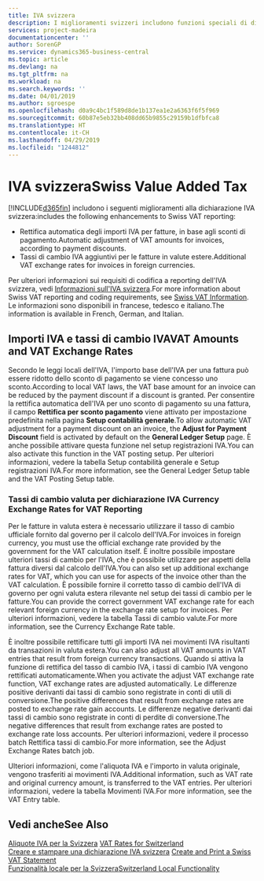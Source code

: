```yaml
---
title: IVA svizzera
description: I miglioramenti svizzeri includono funzioni speciali di dichiarazione IVA.
services: project-madeira
documentationcenter: ''
author: SorenGP
ms.service: dynamics365-business-central
ms.topic: article
ms.devlang: na
ms.tgt_pltfrm: na
ms.workload: na
ms.search.keywords: ''
ms.date: 04/01/2019
ms.author: sgroespe
ms.openlocfilehash: d0a9c4bc1f589d8de1b137ea1e2a6363f6f5f969
ms.sourcegitcommit: 60b87e5eb32bb408dd65b9855c29159b1dfbfca8
ms.translationtype: HT
ms.contentlocale: it-CH
ms.lasthandoff: 04/29/2019
ms.locfileid: "1244812"
---
```

# <a name="swiss-value-added-tax"></a><span data-ttu-id="5c93d-103">IVA svizzera</span><span class="sxs-lookup"><span data-stu-id="5c93d-103">Swiss Value Added Tax</span></span>
[!INCLUDE[d365fin](../../includes/d365fin_md.md)] <span data-ttu-id="5c93d-104">includono i seguenti miglioramenti alla dichiarazione IVA svizzera:</span><span class="sxs-lookup"><span data-stu-id="5c93d-104">includes the following enhancements to Swiss VAT reporting:</span></span>  

- <span data-ttu-id="5c93d-105">Rettifica automatica degli importi IVA per fatture, in base agli sconti di pagamento.</span><span class="sxs-lookup"><span data-stu-id="5c93d-105">Automatic adjustment of VAT amounts for invoices, according to payment discounts.</span></span>  
- <span data-ttu-id="5c93d-106">Tassi di cambio IVA aggiuntivi per le fatture in valute estere.</span><span class="sxs-lookup"><span data-stu-id="5c93d-106">Additional VAT exchange rates for invoices in foreign currencies.</span></span>  

<span data-ttu-id="5c93d-107">Per ulteriori informazioni sui requisiti di codifica a reporting dell'IVA svizzera, vedi [Informazioni sull'IVA svizzera](https://www.estv.admin.ch/estv/en/home/estv-suissetax/sw-hersteller.html).</span><span class="sxs-lookup"><span data-stu-id="5c93d-107">For more information about Swiss VAT reporting and coding requirements, see [Swiss VAT Information](https://www.estv.admin.ch/estv/en/home/estv-suissetax/sw-hersteller.html).</span></span> <span data-ttu-id="5c93d-108">Le informazioni sono disponibili in francese, tedesco e italiano.</span><span class="sxs-lookup"><span data-stu-id="5c93d-108">The information is available in French, German, and Italian.</span></span>  

## <a name="vat-amounts-and-vat-exchange-rates"></a><span data-ttu-id="5c93d-109">Importi IVA e tassi di cambio IVA</span><span class="sxs-lookup"><span data-stu-id="5c93d-109">VAT Amounts and VAT Exchange Rates</span></span>  
<span data-ttu-id="5c93d-110">Secondo le leggi locali dell'IVA, l'importo base dell'IVA per una fattura può essere ridotto dello sconto di pagamento se viene concesso uno sconto.</span><span class="sxs-lookup"><span data-stu-id="5c93d-110">According to local VAT laws, the VAT base amount for an invoice can be reduced by the payment discount if a discount is granted.</span></span> <span data-ttu-id="5c93d-111">Per consentire la rettifica automatica dell'IVA per uno sconto di pagamento su una fattura, il campo **Rettifica per sconto pagamento** viene attivato per impostazione predefinita nella pagina **Setup contabilità generale**.</span><span class="sxs-lookup"><span data-stu-id="5c93d-111">To allow automatic VAT adjustment for a payment discount on an invoice, the **Adjust for Payment Discount** field is activated by default on the **General Ledger Setup** page.</span></span> <span data-ttu-id="5c93d-112">È anche possibile attivare questa funzione nel setup registrazioni IVA.</span><span class="sxs-lookup"><span data-stu-id="5c93d-112">You can also activate this function in the VAT posting setup.</span></span> <span data-ttu-id="5c93d-113">Per ulteriori informazioni, vedere la tabella Setup contabilità generale e Setup registrazioni IVA.</span><span class="sxs-lookup"><span data-stu-id="5c93d-113">For more information, see the General Ledger Setup table and the VAT Posting Setup table.</span></span>  

### <a name="currency-exchange-rates-for-vat-reporting"></a><span data-ttu-id="5c93d-114">Tassi di cambio valuta per dichiarazione IVA </span><span class="sxs-lookup"><span data-stu-id="5c93d-114">Currency Exchange Rates for VAT Reporting</span></span>  
<span data-ttu-id="5c93d-115">Per le fatture in valuta estera è necessario utilizzare il tasso di cambio ufficiale fornito dal governo per il calcolo dell'IVA.</span><span class="sxs-lookup"><span data-stu-id="5c93d-115">For invoices in foreign currency, you must use the official exchange rate provided by the government for the VAT calculation itself.</span></span> <span data-ttu-id="5c93d-116">È inoltre possibile impostare ulteriori tassi di cambio per l'IVA, che è possibile utilizzare per aspetti della fattura diversi dal calcolo dell'IVA.</span><span class="sxs-lookup"><span data-stu-id="5c93d-116">You can also set up additional exchange rates for VAT, which you can use for aspects of the invoice other than the VAT calculation.</span></span> <span data-ttu-id="5c93d-117">È possibile fornire il corretto tasso di cambio dell'IVA di governo per ogni valuta estera rilevante nel setup dei tassi di cambio per le fatture.</span><span class="sxs-lookup"><span data-stu-id="5c93d-117">You can provide the correct government VAT exchange rate for each relevant foreign currency in the exchange rate setup for invoices.</span></span> <span data-ttu-id="5c93d-118">Per ulteriori informazioni, vedere la tabella Tassi di cambio valute.</span><span class="sxs-lookup"><span data-stu-id="5c93d-118">For more information, see the Currency Exchange Rate table.</span></span>  

<span data-ttu-id="5c93d-119">È inoltre possibile rettificare tutti gli importi IVA nei movimenti IVA risultanti da transazioni in valuta estera.</span><span class="sxs-lookup"><span data-stu-id="5c93d-119">You can also adjust all VAT amounts in VAT entries that result from foreign currency transactions.</span></span> <span data-ttu-id="5c93d-120">Quando si attiva la funzione di rettifica del tasso di cambio IVA, i tassi di cambio IVA vengono rettificati automaticamente.</span><span class="sxs-lookup"><span data-stu-id="5c93d-120">When you activate the adjust VAT exchange rate function, VAT exchange rates are adjusted automatically.</span></span> <span data-ttu-id="5c93d-121">Le differenze positive derivanti dai tassi di cambio sono registrate in conti di utili di conversione.</span><span class="sxs-lookup"><span data-stu-id="5c93d-121">The positive differences that result from exchange rates are posted to exchange rate gain accounts.</span></span> <span data-ttu-id="5c93d-122">Le differenze negative derivanti dai tassi di cambio sono registrate in conti di perdite di conversione.</span><span class="sxs-lookup"><span data-stu-id="5c93d-122">The negative differences that result from exchange rates are posted to exchange rate loss accounts.</span></span> <span data-ttu-id="5c93d-123">Per ulteriori informazioni, vedere il processo batch Rettifica tassi di cambio.</span><span class="sxs-lookup"><span data-stu-id="5c93d-123">For more information, see the Adjust Exchange Rates batch job.</span></span>  

<span data-ttu-id="5c93d-124">Ulteriori informazioni, come l'aliquota IVA e l'importo in valuta originale, vengono trasferiti ai movimenti IVA.</span><span class="sxs-lookup"><span data-stu-id="5c93d-124">Additional information, such as VAT rate and original currency amount, is transferred to the VAT entries.</span></span> <span data-ttu-id="5c93d-125">Per ulteriori informazioni, vedere la tabella Movimenti IVA.</span><span class="sxs-lookup"><span data-stu-id="5c93d-125">For more information, see the VAT Entry table.</span></span>  

## <a name="see-also"></a><span data-ttu-id="5c93d-126">Vedi anche</span><span class="sxs-lookup"><span data-stu-id="5c93d-126">See Also</span></span>  
 <span data-ttu-id="5c93d-127">[Aliquote IVA per la Svizzera](vat-rates-for-switzerland.md) </span><span class="sxs-lookup"><span data-stu-id="5c93d-127">[VAT Rates for Switzerland](vat-rates-for-switzerland.md) </span></span>  
 <span data-ttu-id="5c93d-128">[Creare e stampare una dichiarazione IVA svizzera](how-to-create-and-print-a-swiss-vat-statement.md) </span><span class="sxs-lookup"><span data-stu-id="5c93d-128">[Create and Print a Swiss VAT Statement](how-to-create-and-print-a-swiss-vat-statement.md) </span></span>  
 [<span data-ttu-id="5c93d-129">Funzionalità locale per la Svizzera</span><span class="sxs-lookup"><span data-stu-id="5c93d-129">Switzerland Local Functionality</span></span>](switzerland-local-functionality.md)   
